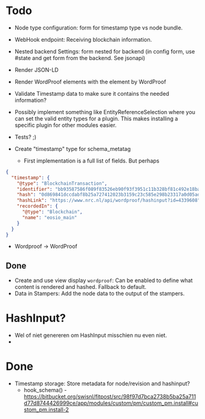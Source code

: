 # Todo

* Node type configuration: form for timestamp type vs node bundle.
* WebHook endpoint: Receiving blockchain information.
* Nested backend Settings: form nested for backend (in config form, use #state and get form from the backend. See jsonapi)
* Render JSON-LD
* Render WordProof elements with the element by WordProof
* Validate Timestamp data to make sure it contains the needed information?
* Possibly implement something like EntityReferenceSelection where you can set the valid entity types for a plugin. This makes installing a specific plugin for other modules easier.
* Tests? ;)

* Create "timestamp" type for schema_metatag
  * First implementation is a full list of fields. But perhaps
```json
{
  "timestamp": {
    "@type": "BlockchainTransaction",
    "identifier": "bb93587586f089f83526eb90f93f3951c11b328bf81c492e18ba162a84cea1b0",
    "hash": "0d869841dccdabf8b25a727412023b3159c23c585e298b23317a0d05ad4164fa",
    "hashLink": "https://www.nrc.nl/api/wordproof/hashinput?id=4339608",
    "recordedIn": {
      "@type": "Blockchain",
      "name": "eosio_main"
    }
  }
}
```



* Wordproof -> WordProof

## Done
* Create and use view display `wordproof`: Can be enabled to define what content is rendered and hashed. Fallback to default.
* Data in Stampers: Add the node data to the output of the stampers.


# HashInput?
* Wel of niet genereren om HashInput misschien nu even niet.
*


# Done

* Timestamp storage: Store metadata for node/revision and hashinput?
  * hook_schema() - https://bitbucket.org/swisnl/fitpost/src/98f97d7bca2738b5ba25a711d77d8744426999ce/app/modules/custom/pm/custom_pm.install#custom_pm.install-2
